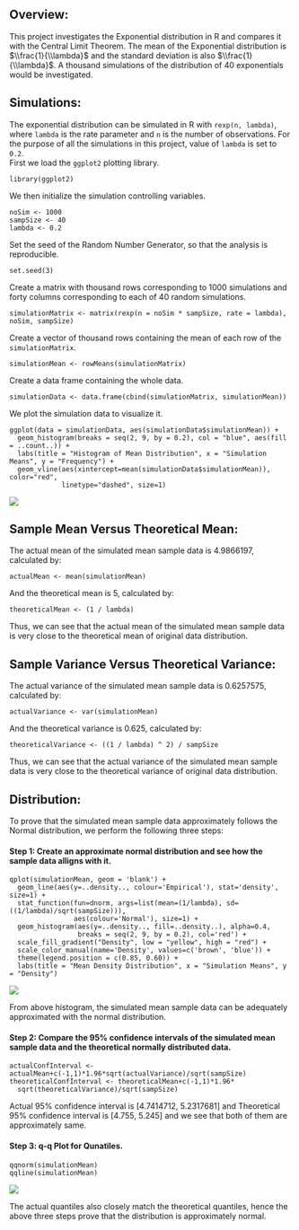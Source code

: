Overview:
----------

This project investigates the Exponential distribution in R and compares
it with the Central Limit Theorem. The mean of the Exponential
distribution is $\\frac{1}{\\lambda}$ and the standard deviation is also
$\\frac{1}{\\lambda}$. A thousand simulations of the distribution of 40
exponentials would be investigated.

Simulations:
------------

The exponential distribution can be simulated in R with
`rexp(n, lambda)`, where `lambda` is the rate parameter and `n` is the
number of observations. For the purpose of all the simulations in this
project, value of `lambda` is set to `0.2`.  
First we load the `ggplot2` plotting library.

    library(ggplot2)

We then initialize the simulation controlling variables.

    noSim <- 1000
    sampSize <- 40
    lambda <- 0.2

Set the seed of the Random Number Generator, so that the analysis is
reproducible.

    set.seed(3)

Create a matrix with thousand rows corresponding to 1000 simulations and
forty columns corresponding to each of 40 random simulations.

    simulationMatrix <- matrix(rexp(n = noSim * sampSize, rate = lambda), noSim, sampSize)

Create a vector of thousand rows containing the mean of each row of the
`simulationMatrix`.

    simulationMean <- rowMeans(simulationMatrix)

Create a data frame containing the whole data.

    simulationData <- data.frame(cbind(simulationMatrix, simulationMean))

We plot the simulation data to visualize it.

    ggplot(data = simulationData, aes(simulationData$simulationMean)) + 
      geom_histogram(breaks = seq(2, 9, by = 0.2), col = "blue", aes(fill = ..count..)) + 
      labs(title = "Histogram of Mean Distribution", x = "Simulation Means", y = "Frequency") + 
      geom_vline(aes(xintercept=mean(simulationData$simulationMean)), color="red", 
                 linetype="dashed", size=1)

![](Part_01_Simulation_Exercise_files/figure-markdown_strict/unnamed-chunk-7-1.png)

Sample Mean Versus Theoretical Mean:
------------------------------------

The actual mean of the simulated mean sample data is 4.9866197,
calculated by:

    actualMean <- mean(simulationMean)

And the theoretical mean is 5, calculated by:

    theoreticalMean <- (1 / lambda)

Thus, we can see that the actual mean of the simulated mean sample data
is very close to the theoretical mean of original data distribution.

Sample Variance Versus Theoretical Variance:
--------------------------------------------

The actual variance of the simulated mean sample data is 0.6257575,
calculated by:

    actualVariance <- var(simulationMean)

And the theoretical variance is 0.625, calculated by:

    theoreticalVariance <- ((1 / lambda) ^ 2) / sampSize

Thus, we can see that the actual variance of the simulated mean sample
data is very close to the theoretical variance of original data
distribution.

Distribution:
-------------

To prove that the simulated mean sample data approximately follows the
Normal distribution, we perform the following three steps:

#### Step 1: Create an approximate normal distribution and see how the sample data alligns with it.

    qplot(simulationMean, geom = 'blank') + 
      geom_line(aes(y=..density.., colour='Empirical'), stat='density', size=1) + 
      stat_function(fun=dnorm, args=list(mean=(1/lambda), sd=((1/lambda)/sqrt(sampSize))), 
                    aes(colour='Normal'), size=1) + 
      geom_histogram(aes(y=..density.., fill=..density..), alpha=0.4, 
                     breaks = seq(2, 9, by = 0.2), col='red') + 
      scale_fill_gradient("Density", low = "yellow", high = "red") + 
      scale_color_manual(name='Density', values=c('brown', 'blue')) + 
      theme(legend.position = c(0.85, 0.60)) + 
      labs(title = "Mean Density Distribution", x = "Simulation Means", y = "Density")

![](Part_01_Simulation_Exercise_files/figure-markdown_strict/unnamed-chunk-12-1.png)

From above histogram, the simulated mean sample data can be adequately
approximated with the normal distribution.

#### Step 2: Compare the 95% confidence intervals of the simulated mean sample data and the theoretical normally distributed data.

    actualConfInterval <- actualMean+c(-1,1)*1.96*sqrt(actualVariance)/sqrt(sampSize)
    theoreticalConfInterval <- theoreticalMean+c(-1,1)*1.96*
      sqrt(theoreticalVariance)/sqrt(sampSize)

Actual 95% confidence interval is \[4.7414712, 5.2317681\] and
Theoretical 95% confidence interval is \[4.755, 5.245\] and we see that
both of them are approximately same.

#### Step 3: q-q Plot for Qunatiles.

    qqnorm(simulationMean)
    qqline(simulationMean)

![](Part_01_Simulation_Exercise_files/figure-markdown_strict/unnamed-chunk-14-1.png)

The actual quantiles also closely match the theoretical quantiles, hence
the above three steps prove that the distribution is approximately
normal.
